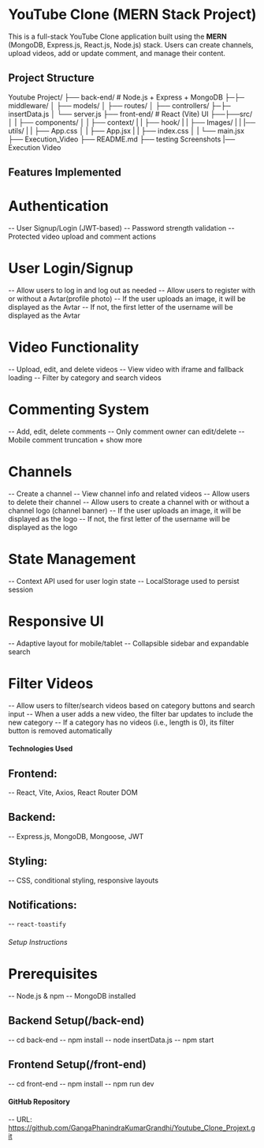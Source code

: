 #     YouTube Clone (MERN Stack Project)

This is a full-stack YouTube Clone application built using the **MERN** (MongoDB, Express.js, React.js, Node.js) stack. Users can create channels, upload videos, add or update comment, and manage their content.

##    Project Structure

Youtube Project/
├── back-end/ # Node.js + Express + MongoDB
├─├─  middleware/
│ ├── models/
│ ├── routes/
│ ├── controllers/
├─├─  insertData.js
│ └── server.js
├── front-end/ # React (Vite) UI
├──├──src/
│  |  ├── components/
│  |  ├── context/
|  |  ├── hook/
|  |  ├── Images/
|  |  |── utils/
|  |  ├── App.css
│  |  ├── App.jsx
|  |  ├── index.css
│  |  └── main.jsx
├── Execution_Video
├── README.md
├── testing Screenshots 
|── Execution Video



##    Features Implemented

# Authentication
-- User Signup/Login (JWT-based)
-- Password strength validation
-- Protected video upload and comment actions

# User Login/Signup 
-- Allow users to log in and log out as needed
-- Allow users to register with or without a Avtar(profile photo)
   -- If the user uploads an image, it will be displayed as the Avtar
   -- If not, the first letter of the username will be displayed as the Avtar

# Video Functionality
-- Upload, edit, and delete videos
-- View video with iframe and fallback loading
-- Filter by category and search videos

#  Commenting System
-- Add, edit, delete comments
-- Only comment owner can edit/delete
-- Mobile comment truncation + show more

# Channels
-- Create a channel
-- View channel info and related videos
-- Allow users to delete their channel
-- Allow users to create a channel with or without a channel logo (channel banner)
   -- If the user uploads an image, it will be displayed as the logo
   -- If not, the first letter of the username will be displayed as the logo

# State Management
-- Context API used for user login state
-- LocalStorage used to persist session

# Responsive UI
-- Adaptive layout for mobile/tablet
-- Collapsible sidebar and expandable search

# Filter Videos
-- Allow users to filter/search videos based on category buttons and search input
-- When a user adds a new video, the filter bar updates to include the new category 
-- If a category has no videos (i.e., length is 0), its filter button is removed automatically


####    Technologies Used

## Frontend:
-- React, Vite, Axios, React Router DOM

## Backend:
-- Express.js, MongoDB, Mongoose, JWT

## Styling:
-- CSS, conditional styling, responsive layouts

## Notifications:
-- `react-toastify`


######     Setup Instructions         ####

#  Prerequisites
-- Node.js & npm
-- MongoDB installed

## Backend Setup(/back-end)

--  cd back-end
--  npm install
--  node insertData.js
--  npm start

## Frontend Setup(/front-end)

-- cd front-end
-- npm install
-- npm run dev


####     GitHub Repository     ####

-- URL: https://github.com/GangaPhanindraKumarGrandhi/Youtube_Clone_Projext.git